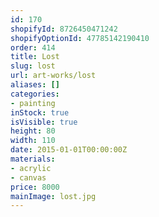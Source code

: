 ```yaml
---
id: 170
shopifyId: 8726450471242
shopifyOptionId: 47785142190410
order: 414
title: Lost
slug: lost
url: art-works/lost
aliases: []
categories:
- painting
inStock: true
isVisible: true
height: 80
width: 110
date: 2015-01-01T00:00:00Z
materials:
- acrylic
- canvas
price: 8000
mainImage: lost.jpg
---
```

